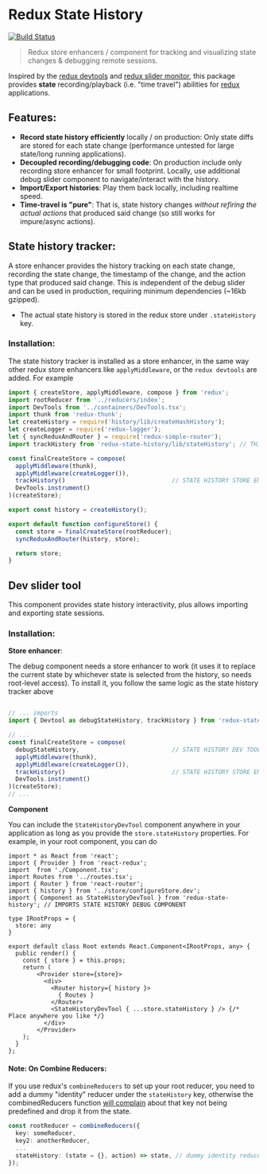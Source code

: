 Redux State History
===================

[![Build Status][travis-image]][travis-url]

> Redux store enhancers / component for tracking and visualizing state changes & debugging remote sessions.

Inspired by the [redux devtools](https://github.com/gaearon/redux-devtools) and [redux slider monitor](https://github.com/calesce/redux-slider-monitor), this package
provides **state** recording/playback (i.e. "time travel") abilities for [redux](https://github.com/rackt/redux) applications.

## Features:

- **Record state history efficiently** locally / on production:  Only state diffs are stored for each state change (performance untested for large state/long running applications).
- **Decoupled recording/debugging code**: On production include only recording store enhancer for small footprint. Locally, use additional debug slider component to navigate/interact with the history.
- **Import/Export histories**:  Play them back locally, including realtime speed.
- **Time-travel is "pure"**: That is, state history changes *without refiring the actual actions* that produced said change (so still works for impure/async actions).

## State history tracker:

A store enhancer provides the history tracking on each state change, recording the state change, the timestamp of the change, and the action type that produced said change.
This is independent of the debug slider and can be used in production, requiring minimum dependencies (~16kb gzipped).

- The actual state history is stored in the redux store under `.stateHistory` key.

### Installation:

The state history tracker is installed as a store enhancer, in the same way other redux store enhancers like `applyMiddleware`, or the `redux devtools` are added. For example

```ts
import { createStore, applyMiddleware, compose } from 'redux';
import rootReducer from '../reducers/index';
import DevTools from '../containers/DevTools.tsx';
import thunk from 'redux-thunk';
let createHistory = require('history/lib/createHashHistory');
let createLogger = require('redux-logger');
let { syncReduxAndRouter } = require('redux-simple-router');
import trackHistory from 'redux-state-history/lib/stateHistory'; // THIS INCLUDES ONLY STATE HISTORY TRACKING FOR PROUCTION

const finalCreateStore = compose(
  applyMiddleware(thunk),
  applyMiddleware(createLogger()),
  trackHistory()                              // STATE HISTORY STORE ENHANCER (DO NOT INCLUDE ON PRODUCTION)
  DevTools.instrument()
)(createStore);

export const history = createHistory();

export default function configureStore() {
  const store = finalCreateStore(rootReducer);
  syncReduxAndRouter(history, store);

  return store;
}
```

## Dev slider tool

This component provides state history interactivity, plus allows importing and exporting state sessions.

### Installation:

**Store enhancer**:

The debug component needs a store enhancer to work (it uses it to replace the current state by whichever state is selected from the history, so needs root-level access).
To install it, you follow the same logic as the state history tracker above

```ts

// ... imports
import { Devtool as debugStateHistory, trackHistory } from 'redux-state-history'; // THIS BUNDLE INCLUDES EVERYTHING, USE ONLY ON DEV

// ...
const finalCreateStore = compose(
  debugStateHistory,                          // STATE HISTORY DEV TOOLS STORE ENHANCER
  applyMiddleware(thunk),
  applyMiddleware(createLogger()),
  trackHistory()                              // STATE HISTORY STORE ENHANCER
  DevTools.instrument()
)(createStore);
// ...
```

**Component**

You can include the `StateHistoryDevTool` component anywhere in your application as long as you provide the `store.stateHistory` properties. For example, in your
root component, you can do

```tsx
import * as React from 'react';
import { Provider } from 'react-redux';
import  from './Component.tsx';
import Routes from '../routes.tsx';
import { Router } from 'react-router';
import { history } from '../store/configureStore.dev';
import { Component as StateHistoryDevTool } from 'redux-state-history'; // IMPORTS STATE HISTORY DEBUG COMPONENT

type IRootProps = {
  store: any
}

export default class Root extends React.Component<IRootProps, any> {
  public render() {
    const { store } = this.props;
    return (
        <Provider store={store}>
          <div>
            <Router history={ history }>
              { Routes }
            </Router>
            <StateHistoryDevTool { ...store.stateHistory } /> {/* Place anywhere you like */}
          </div>
        </Provider>
    );
  }
};
```

#### Note: On Combine Reducers:

If you use redux's `combineReducers` to set up your root reducer, you need to add a dummy "identity" reducer under the `stateHistory` key, otherwise the combinedReducers function [will complain](https://github.com/rackt/redux/pull/879)
about that key not being predefined and drop it from the state.

```ts
const rootReducer = combineReducers({
  key: someReducer,
  key2: anotherReducer,
  ...
  stateHistory: (state = {}, action) => state, // dummy identity reducer to prevent combineReducers checks from throwing error
});
```

[travis-url]: https://travis-ci.org/inakianduaga/redux-state-history
[travis-image]: https://travis-ci.org/inakianduaga/redux-state-history.svg?branch=master